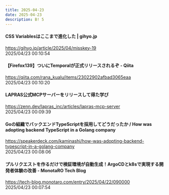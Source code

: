 ```yaml
---
title: 2025-04-23
date: 2025-04-23
description: B! 5
---
```


#### CSS Variablesはここまで進化した | gihyo.jp
https://gihyo.jp/article/2025/04/misskey-19<br>
2025/04/23 00:10:54<br>


#### 【Firefox139】ついにTemporalが正式リリースされるぞ - Qiita
https://qiita.com/rana_kualu/items/23022902afbad3065eaa<br>
2025/04/23 00:10:20<br>


#### LAPRAS公式MCPサーバーをリリースして得た学び
https://zenn.dev/lapras_inc/articles/lapras-mcp-server<br>
2025/04/23 00:09:39<br>


#### Goの組織でバックエンドTypeScriptを採用してどうだったか / How was adopting backend TypeScript in a Golang company
https://speakerdeck.com/kaminashi/how-was-adopting-backend-typescript-in-a-golang-company<br>
2025/04/23 00:08:06<br>


#### プルリクエストを作るだけで検証環境が自動生成！ArgoCDとk8sで実現する開発者体験の改善 - MonotaRO Tech Blog
https://tech-blog.monotaro.com/entry/2025/04/22/090000<br>
2025/04/23 00:07:54<br>


